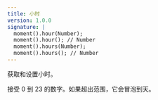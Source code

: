 ```yaml
---
title: 小时
version: 1.0.0
signature: |
  moment().hour(Number);
  moment().hour(); // Number
  moment().hours(Number);
  moment().hours(); // Number
---
```



获取和设置小时。

接受 0 到 23 的数字。如果超出范围，它会冒泡到天。
